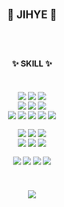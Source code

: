 <div align="center">

## 🤍 JIHYE 🤍

<br />

<br>

<div align="center">

### ✨ SKILL ✨

<br>

<p>
  <img src="https://img.shields.io/badge/TypeScript-3178C6?style=flat-square&logo=TypeScript&logoColor=white"> 
<img src="https://img.shields.io/badge/Java-007396?&style=flat-square&logo=java&logoColor=white"> 
    <img src="https://img.shields.io/badge/JavaScript-F7DF1E?style=flat-square&logo=JavaScript&logoColor=white"><br>
  <img src="https://img.shields.io/badge/NestJS-E0234E?style=flat-square&logo=Nestjs&logoColor=white">
  <img src="https://img.shields.io/badge/Spring Boot-6DB33F?style=flat-square&logo=SpringBoot&logoColor=white">
    <img src="https://img.shields.io/badge/Node.js-339933?style=flat-square&logo=Node.js&logoColor=white"><br>
    <img src="https://img.shields.io/badge/Jest-C21325?style=flat-square&logo=jest&logoColor=white">
    <img src="https://img.shields.io/badge/Swagger-85EA2D?style=flat-square&logo=swagger&logoColor=black">
    <img src="https://img.shields.io/badge/Serverless-FD5750?style=flat-square&logo=serverless&logoColor=white">
    <img src="https://img.shields.io/badge/typeORM-3178C6?style=flat-square&logo=typeORM&logoColor=white">
  <img src="https://img.shields.io/badge/JPA-007396?style=flat-square&logo=jpa&logoColor=white"><br /><br />
    <img src="https://img.shields.io/badge/MariaDB-003545?style=flat-square&logo=MariaDB&logoColor=white">
  <img src="https://img.shields.io/badge/MySQL-4479A1?style=flat-square&logo=MySQL&logoColor=white">
  <img src="https://img.shields.io/badge/DynamoDB-4053D6?style=flat-square&logo=amazondynamodb&logoColor=white"><br>
    <img src="https://img.shields.io/badge/docker-2496ED?style=flat-square&logo=docker&logoColor=white">
  <img src="https://img.shields.io/badge/AWS-232F3E?style=flat-square&logo=amazonaws&logoColor=white">
  <img src="https://img.shields.io/badge/Elastic Stack-005571?style=flat-square&logo=elasticstack&logoColor=white"><br /><br />
  <img src="https://img.shields.io/badge/GitHub-181717?style=flat-square&logo=GitHub&logoColor=white">
  <img src="https://img.shields.io/badge/Git-F05032?style=flat-square&logo=Git&logoColor=white">
  <img src="https://img.shields.io/badge/Notion-000000?style=flat-square&logo=Notion&logoColor=white">
  <img src="https://img.shields.io/badge/Jira-0052CC?style=flat-square&logo=jira&logoColor=white">
</p>
<br><br>
 <img src="https://github-readme-stats.vercel.app/api/top-langs/?username=jihye-12&layout=compact&hide=javascript,css,scss&theme=dracula&langs_count=8"/>

</div>
<br />
